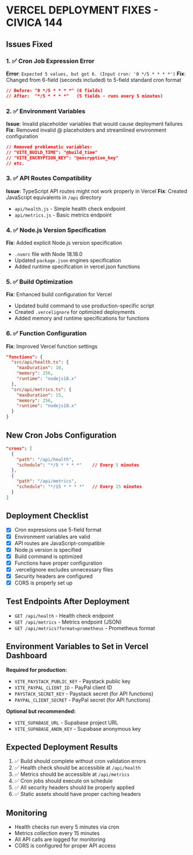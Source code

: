# VERCEL DEPLOYMENT FIXES - CIVICA 144

## Issues Fixed

### 1. ✅ Cron Job Expression Error

**Error**: `Expected 5 values, but got 6. (Input cron: '0 */5 * * * *')`
**Fix**: Changed from 6-field (seconds included) to 5-field standard cron format

```json
// Before: "0 */5 * * * *" (6 fields)
// After:  "*/5 * * * *"   (5 fields - runs every 5 minutes)
```

### 2. ✅ Environment Variables

**Issue**: Invalid placeholder variables that would cause deployment failures
**Fix**: Removed invalid @ placeholders and streamlined environment configuration

```json
// Removed problematic variables:
// "VITE_BUILD_TIME": "@build_time"
// "VITE_ENCRYPTION_KEY": "@encryption_key"
// etc.
```

### 3. ✅ API Routes Compatibility

**Issue**: TypeScript API routes might not work properly in Vercel
**Fix**: Created JavaScript equivalents in `/api` directory

- `api/health.js` - Simple health check endpoint
- `api/metrics.js` - Basic metrics endpoint

### 4. ✅ Node.js Version Specification

**Fix**: Added explicit Node.js version specification

- `.nvmrc` file with Node 18.18.0
- Updated `package.json` engines specification
- Added runtime specification in vercel.json functions

### 5. ✅ Build Optimization

**Fix**: Enhanced build configuration for Vercel

- Updated build command to use production-specific script
- Created `.vercelignore` for optimized deployments
- Added memory and runtime specifications for functions

### 6. ✅ Function Configuration

**Fix**: Improved Vercel function settings

```json
"functions": {
  "src/api/health.ts": {
    "maxDuration": 10,
    "memory": 256,
    "runtime": "nodejs18.x"
  },
  "src/api/metrics.ts": {
    "maxDuration": 15,
    "memory": 256,
    "runtime": "nodejs18.x"
  }
}
```

## New Cron Jobs Configuration

```json
"crons": [
  {
    "path": "/api/health",
    "schedule": "*/5 * * * *"    // Every 5 minutes
  },
  {
    "path": "/api/metrics",
    "schedule": "*/15 * * * *"   // Every 15 minutes
  }
]
```

## Deployment Checklist

- [x] Cron expressions use 5-field format
- [x] Environment variables are valid
- [x] API routes are JavaScript-compatible
- [x] Node.js version is specified
- [x] Build command is optimized
- [x] Functions have proper configuration
- [x] .vercelignore excludes unnecessary files
- [x] Security headers are configured
- [x] CORS is properly set up

## Test Endpoints After Deployment

- `GET /api/health` - Health check endpoint
- `GET /api/metrics` - Metrics endpoint (JSON)
- `GET /api/metrics?format=prometheus` - Prometheus format

## Environment Variables to Set in Vercel Dashboard

**Required for production:**

- `VITE_PAYSTACK_PUBLIC_KEY` - Paystack public key
- `VITE_PAYPAL_CLIENT_ID` - PayPal client ID
- `PAYSTACK_SECRET_KEY` - Paystack secret (for API functions)
- `PAYPAL_CLIENT_SECRET` - PayPal secret (for API functions)

**Optional but recommended:**

- `VITE_SUPABASE_URL` - Supabase project URL
- `VITE_SUPABASE_ANON_KEY` - Supabase anonymous key

## Expected Deployment Results

1. ✅ Build should complete without cron validation errors
2. ✅ Health check should be accessible at `/api/health`
3. ✅ Metrics should be accessible at `/api/metrics`
4. ✅ Cron jobs should execute on schedule
5. ✅ All security headers should be properly applied
6. ✅ Static assets should have proper caching headers

## Monitoring

- Health checks run every 5 minutes via cron
- Metrics collection every 15 minutes
- All API calls are logged for monitoring
- CORS is configured for proper API access
